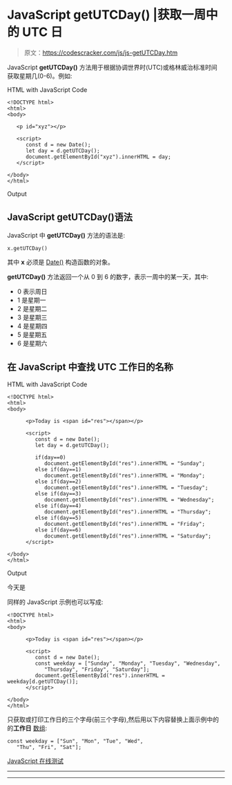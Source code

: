# JavaScript getUTCDay() |获取一周中的 UTC 日

> 原文：<https://codescracker.com/js/js-getUTCDay.htm>

JavaScript **getUTCDay()** 方法用于根据协调世界时(UTC)或格林威治标准时间 获取星期几(0-6)。例如:

HTML with JavaScript Code

```
<!DOCTYPE html>
<html>
<body>

   <p id="xyz"></p>

   <script>
      const d = new Date();
      let day = d.getUTCDay();
      document.getElementById("xyz").innerHTML = day;
   </script>

</body>
</html>
```

Output

## JavaScript getUTCDay()语法

JavaScript 中 **getUTCDay()** 方法的语法是:

```
x.getUTCDay()
```

其中 **x** 必须是 [Date()](/js/js-date-constructor.htm) 构造函数的对象。

**getUTCDay()** 方法返回一个从 0 到 6 的数字，表示一周中的某一天，其中:

*   0 表示周日
*   1 是星期一
*   2 是星期二
*   3 是星期三
*   4 是星期四
*   5 是星期五
*   6 是星期六

## 在 JavaScript 中查找 UTC 工作日的名称

HTML with JavaScript Code

```
<!DOCTYPE html>
<html>
<body>

      <p>Today is <span id="res"></span></p>

      <script>
         const d = new Date();
         let day = d.getUTCDay();

         if(day==0)
            document.getElementById("res").innerHTML = "Sunday";
         else if(day==1)
            document.getElementById("res").innerHTML = "Monday";
         else if(day==2)
            document.getElementById("res").innerHTML = "Tuesday";
         else if(day==3)
            document.getElementById("res").innerHTML = "Wednesday";
         else if(day==4)
            document.getElementById("res").innerHTML = "Thursday";
         else if(day==5)
            document.getElementById("res").innerHTML = "Friday";
         else if(day==6)
            document.getElementById("res").innerHTML = "Saturday";
      </script>

</body>
</html>
```

Output

今天是

同样的 JavaScript 示例也可以写成:

```
<!DOCTYPE html>
<html>
<body>

      <p>Today is <span id="res"></span></p>

      <script>
         const d = new Date();
         const weekday = ["Sunday", "Monday", "Tuesday", "Wednesday",
            "Thursday", "Friday", "Saturday"];
         document.getElementById("res").innerHTML = weekday[d.getUTCDay()];
      </script>

</body>
</html>
```

只获取或打印工作日的三个字母(前三个字母),然后用以下内容替换上面示例中的 的**工作日** [数组](/js/js-arrays.htm):

```
const weekday = ["Sun", "Mon", "Tue", "Wed",
   "Thu", "Fri", "Sat"];
```

[JavaScript 在线测试](/exam/showtest.php?subid=6)

* * *

* * *